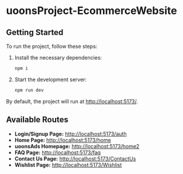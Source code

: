 # uoonsProject-EcommerceWebsite

## Getting Started

To run the project, follow these steps:

1. Install the necessary dependencies:
    ```bash
    npm i
    ```

2. Start the development server:
    ```bash
    npm run dev
    ```

By default, the project will run at [http://localhost:5173/](http://localhost:5173/).

## Available Routes

- **Login/Signup Page:** [http://localhost:5173/auth](http://localhost:5173/auth)
- **Home Page:** [http://localhost:5173/home](http://localhost:5173/home)
- **uoonsAds Homepage:** [http://localhost:5173/home2](http://localhost:5173/home2)
- **FAQ Page:** [http://localhost:5173/faq](http://localhost:5173/faq)
- **Contact Us Page:** [http://localhost:5173/ContactUs](http://localhost:5173/ContactUs)
- **Wishlist Page:** [http://localhost:5173/Wishlist](http://localhost:5173/Wishlist)
